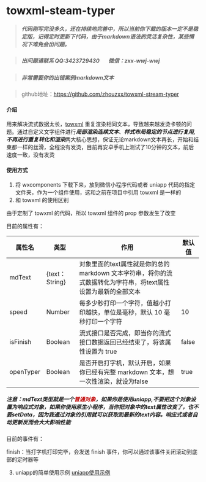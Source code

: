 # towxml-steam-typer
> ##### 代码刚写完没多久，还在持续地完善中，所以当前你下载的版本一定不是稳定版，记得定时更新下代码，由于markdown语法的灵活复杂性，某些情况下难免会出问题。

> ##### 出问题请联系 QQ:3423729430 &nbsp;&nbsp;&nbsp;&nbsp;&nbsp; 微信：zxx-wwj-wwj

> ##### 非常需要你的出错案例markdown文本

> github地址：https://github.com/zhouzxx/towxml-stream-typer

#### 介绍
用来解决流式数据太长，[towxml](https://github.com/sbfkcel/towxml) 重复渲染相同文本，导致越来越发烫卡顿的问题。通过自定义文字组件进行***局部渲染连续文本***、***样式布局稳定的节点进行复用,不再进行重复转化和渲染***两大核心思想，保证无论markdown文本再长，开始和结束都一样的丝滑，全程没有发烫，目前再安卓手机上测试了10分钟的文本，前后速度一致，没有发烫

#### 使用方式
1. 将 wxcomponents 下载下来，放到微信小程序代码或者 uniapp 代码的指定文件夹，作为一个组件使用，这和之前在项目中引用 towxml 是一样的
2. 和 towxml 的使用区别

由于定制了 towxml 的代码，所以 towxml 组件的 prop 参数发生了改变

目前的属性有：

| 属性名      | 类型               | 作用                                                         | 默认值 |
|-------------|-------------------|--------------------------------------------------------------|-------|
| mdText      | {text：String}    | 对象里面的text属性就是你的总的markdown 文本字符串，将你的流式数据转化为字符串，将text属性设置为最新的全部文本|
| speed       | Number            | 每多少秒打印一个字符，值越小打印越快，单位是毫秒，默认 10 毫秒打印一个字符 |10|
| isFinish    | Boolean           | 流式接口是否完成，即当你的流式接口数据返回已经结束了，将该属性设置为 true |false|
| openTyper   | Boolean           | 是否开启打字机，默认开启，如果你已经有完整 markdown 文本，想一次性渲染，就设为false |true|

##### 注意：mdText类型就是一个<span style="color: rgb(192,0,0);">普通对象</span>，如果你是使用uniapp,不要把这个对象设置为响应式对象，如果你使用原生小程序，当你把对象中的text属性改变了，也不要setData，因为我通过对象的引用就可以获取到最新的text内容。响应式或者自动更新反而会大大影响性能

目前的事件有：

finish：当打字机打印完毕，会发送 finish 事件，你可以通过该事件关闭滚动到底部的定时器等

3. uniapp的简单使用示例
[uniapp使用示例](https://gitee.com/zhou-xuxiang/towxml-steam-typer-uniapp-example)
